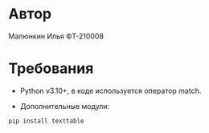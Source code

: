 # Автор

Малюнкин Илья ФТ-210008

# Требования

- Python v3.10+, в коде используется оператор match.

- Дополнительные модули:

`pip install texttable`
